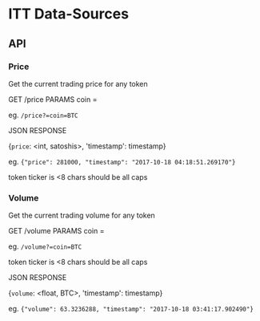 # ITT Data-Sources


## API

### Price

Get the current trading price for any token

GET /price
PARAMS coin = <token ticker>

eg. `/price?=coin=BTC`

JSON RESPONSE

{`price`: <int, satoshis>, 'timestamp': timestamp}

eg.
`{"price": 281000, "timestamp": "2017-10-18 04:18:51.269170"}`

token ticker is <8 chars should be all caps



### Volume

Get the current trading volume for any token

GET /volume
PARAMS coin = <token ticker>

eg. `/volume?=coin=BTC`

token ticker is <8 chars should be all caps

JSON RESPONSE

{`volume`: <float, BTC>, 'timestamp': timestamp}

eg.
`{"volume": 63.3236288, "timestamp": "2017-10-18 03:41:17.902490"}`

